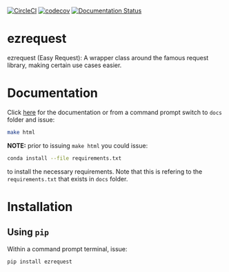 [![CircleCI](https://circleci.com/gh/coderepocenter/ezrequest.svg?style=svg)](https://circleci.com/gh/coderepocenter/ezrequest)
[![codecov](https://codecov.io/gh/coderepocenter/ezrequest/branch/master/graph/badge.svg)](https://codecov.io/gh/coderepocenter/ezrequest)
[![Documentation Status](https://readthedocs.org/projects/ezrequest/badge/?version=latest)](https://ezrequest.readthedocs.io/en/latest/?badge=latest)

# ezrequest
ezrequest (Easy Request): A wrapper class around the famous request library, making certain use cases easier.

# Documentation
Click [here](https://ezrequest.readthedocs.io/en/latest/index.html) for the documentation or from a command prompt
switch to `docs` folder and issue:

```bash
make html
```

**NOTE:** prior to issuing `make html` you could issue:

```bash
conda install --file requirements.txt
```

to install the necessary requirements. Note that this is refering to the `requirements.txt` that exists in `docs` 
folder.

# Installation

## Using `pip`
Within a command prompt terminal, issue:

```bash
pip install ezrequest
```

